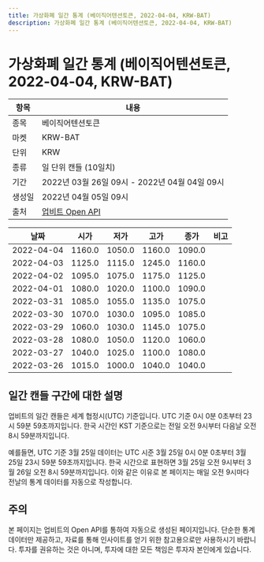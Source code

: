 ```yaml
---
title: 가상화폐 일간 통계 (베이직어텐션토큰, 2022-04-04, KRW-BAT)
description: 가상화폐 일간 통계 (베이직어텐션토큰, 2022-04-04, KRW-BAT)
---
```



가상화폐 일간 통계 (베이직어텐션토큰, 2022-04-04, KRW-BAT)
===

|항목|내용|
|--|--|
|종목|베이직어텐션토큰|
|마켓|KRW-BAT|
|단위|KRW|
|종류|일 단위 캔들 (10일치)|
|기간|2022년 03월 26일 09시 - 2022년 04월 04일 09시|
|생성일|2022년 04월 05일 09시|
|출처|[업비트 Open API](https://docs.upbit.com)|


|날짜|시가|저가|고가|종가|비고|
|--|--|--|--|--|--|
|2022-04-04|1160.0|1050.0|1160.0|1090.0|    |
|2022-04-03|1125.0|1115.0|1245.0|1160.0|    |
|2022-04-02|1095.0|1075.0|1175.0|1125.0|    |
|2022-04-01|1080.0|1020.0|1100.0|1090.0|    |
|2022-03-31|1085.0|1055.0|1135.0|1075.0|    |
|2022-03-30|1070.0|1030.0|1095.0|1085.0|    |
|2022-03-29|1060.0|1030.0|1145.0|1075.0|    |
|2022-03-28|1080.0|1050.0|1120.0|1060.0|    |
|2022-03-27|1040.0|1025.0|1100.0|1080.0|    |
|2022-03-26|1015.0|1000.0|1040.0|1040.0|    |


일간 캔들 구간에 대한 설명
---


업비트의 일간 캔들은 세계 협정시(UTC) 기준입니다. 
UTC 기준 0시 0분 0초부터 23시 59분 59초까지입니다. 
한국 시간인 KST 기준으로는 전일 오전 9시부터 다음날 오전 8시 59분까지입니다. 


예를들면, UTC 기준 3월 25일 데이터는 UTC 시준 3월 25일 0시 0분 0초부터 3월 25일 23시 59분 59초까지입니다. 
한국 시간으로 표현하면 3월 25일 오전 9시부터 3월 26일 오전 8시 59분까지입니다. 
이와 같은 이유로 본 페이지는 매일 오전 9시마다 전날의 통계 데이터를 자동으로 작성합니다. 


주의
---


본 페이지는 업비트의 Open API를 통하여 자동으로 생성된 페이지입니다. 
단순한 통계 데이터만 제공하고, 자료를 통해 인사이트를 얻기 위한 참고용으로만 사용하시기 바랍니다. 
투자를 권유하는 것은 아니며, 투자에 대한 모든 책임은 투자자 본인에게 있습니다. 
